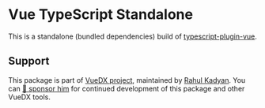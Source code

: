 # Vue TypeScript Standalone

This is a standalone (bundled dependencies) build of [typescript-plugin-vue](https://github.com/znck/vue-developer-experience/tree/master/packages/typescript-plugin-vue).

## Support

This package is part of [VueDX project](https://github.com/znck/vue-developer-experience), maintained by [Rahul Kadyan](https://github.com/znck). You can [💖 sponsor him](https://github.com/sponsors/znck) for continued development of this package and other VueDX tools.
